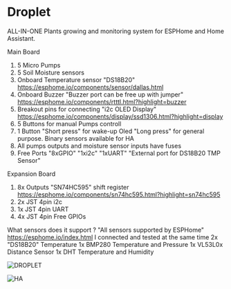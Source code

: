 # Droplet
 ALL-IN-ONE Plants growing and monitoring system for ESPHome and Home Assistant.
 
 
 Main Board
 1. 5 Micro Pumps
 2. 5 Soil Moisture sensors 
 3. Onboard Temperature sensor "DS18B20" https://esphome.io/components/sensor/dallas.html
 4. Onboard Buzzer "Buzzer port can be free up with jumper" https://esphome.io/components/rtttl.html?highlight=buzzer
 5. Breakout pins for connecting "i2c OLED Display" https://esphome.io/components/display/ssd1306.html?highlight=display
 6. 5 Buttons for manual Pumps controll
 7. 1 Button "Short press" for wake-up Oled "Long press" for general purpose. Binary sensors available for HA
 8. All pumps outputs and moisture sensor inputs have fuses
 9. Free Ports "8xGPIO" "1xi2c" "1xUART" "External port for DS18B20 TMP Sensor"
 
 
 Expansion Board
 1. 8x Outputs "SN74HC595" shift register https://esphome.io/components/sn74hc595.html?highlight=sn74hc595
 2. 2x JST 4pin i2c
 3. 1x JST 4pin UART
 4. 4x JST 4pin Free GPIOs
 
 

 What sensors does it support ? "All sensors supported by ESPHome" https://esphome.io/index.html
 I connected and tested at the same time
 2x "DS18B20" Temperature
 1x BMP280 Temperature and Pressure
 1x VL53L0x Distance Sensor
 1x DHT Temperature and Humidity
 
 
 
 ![DROPLET](https://raw.githubusercontent.com/PricelessToolkit/Droplet/main/img/droplet.jpg)
 
 
 ![HA](https://raw.githubusercontent.com/PricelessToolkit/Droplet/main/img/HASensors.JPG)
